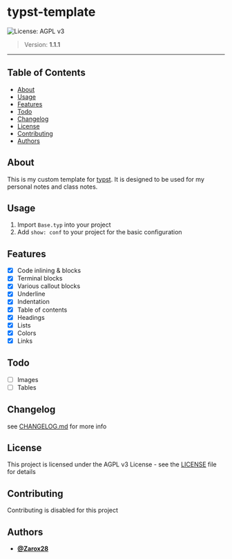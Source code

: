 # typst-template

![License: AGPL v3](https://img.shields.io/badge/License-AGPL_v3-blue.svg?style=for-the-badge)

> Version: **1.1.1**

---

## Table of Contents

- [About](#about)
- [Usage](#usage)
- [Features](#features)
- [Todo](#todo)
- [Changelog](#changelog)
- [License](#license)
- [Contributing](#contributing)
- [Authors](#authors)

## About

This is my custom template for [typst](www.github.com/typst/typst). It is designed to be used for my personal notes and class notes.

## Usage

1. Import `Base.typ` into your project
2. Add `show: conf` to your project for the basic configuration

## Features

- [x] Code inlining & blocks
- [x] Terminal blocks
- [x] Various callout blocks
- [x] Underline
- [x] Indentation
- [x] Table of contents
- [x] Headings
- [x] Lists
- [x] Colors
- [x] Links

## Todo

- [ ] Images
- [ ] Tables

## Changelog

see [CHANGELOG.md](CHANGELOG.md) for more info

## License

This project is licensed under the AGPL v3 License - see the [LICENSE](LICENSE) file for details

## Contributing

Contributing is disabled for this project

## Authors

- [**@Zarox28**](https://github.com/Zarox28)
